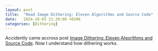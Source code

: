 ```yaml
---
layout: post
title:  "Read Image Dithering: Eleven Algorithms and Source Code"
date:   2024-10-03 21:39:00 +0200
categories: [Dithering]
---
```

Accidently came accross post [Image Dithering: Eleven Algorithms and Source Code](https://tannerhelland.com/2012/12/28/dithering-eleven-algorithms-source-code.html). Now I understand how dithering works.
